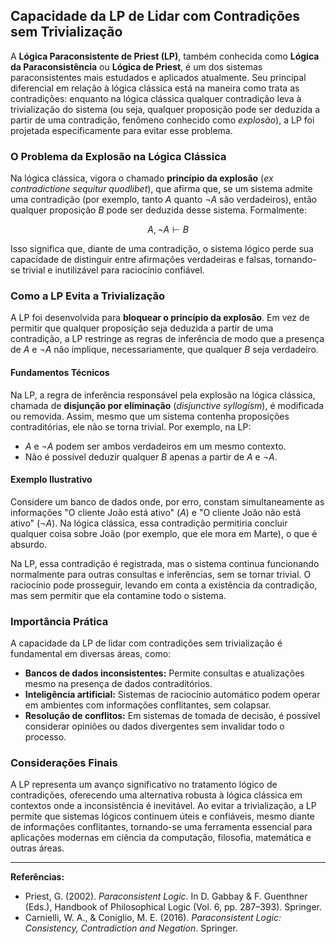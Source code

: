 
## Capacidade da LP de Lidar com Contradições sem Trivialização

A **Lógica Paraconsistente de Priest (LP)**, também conhecida como **Lógica da Paraconsistência** ou **Lógica de Priest**, é um dos sistemas paraconsistentes mais estudados e aplicados atualmente. Seu principal diferencial em relação à lógica clássica está na maneira como trata as contradições: enquanto na lógica clássica qualquer contradição leva à trivialização do sistema (ou seja, qualquer proposição pode ser deduzida a partir de uma contradição, fenômeno conhecido como *explosão*), a LP foi projetada especificamente para evitar esse problema.

### O Problema da Explosão na Lógica Clássica

Na lógica clássica, vigora o chamado **princípio da explosão** (*ex contradictione sequitur quodlibet*), que afirma que, se um sistema admite uma contradição (por exemplo, tanto $A$ quanto $\neg A$ são verdadeiros), então qualquer proposição $B$ pode ser deduzida desse sistema. Formalmente:

$$
A, \neg A \vdash B
$$

Isso significa que, diante de uma contradição, o sistema lógico perde sua capacidade de distinguir entre afirmações verdadeiras e falsas, tornando-se trivial e inutilizável para raciocínio confiável.

### Como a LP Evita a Trivialização

A LP foi desenvolvida para **bloquear o princípio da explosão**. Em vez de permitir que qualquer proposição seja deduzida a partir de uma contradição, a LP restringe as regras de inferência de modo que a presença de $A$ e $\neg A$ não implique, necessariamente, que qualquer $B$ seja verdadeiro.

#### Fundamentos Técnicos

Na LP, a regra de inferência responsável pela explosão na lógica clássica, chamada de **disjunção por eliminação** (*disjunctive syllogism*), é modificada ou removida. Assim, mesmo que um sistema contenha proposições contraditórias, ele não se torna trivial. Por exemplo, na LP:

- $A$ e $\neg A$ podem ser ambos verdadeiros em um mesmo contexto.
- Não é possível deduzir qualquer $B$ apenas a partir de $A$ e $\neg A$.

#### Exemplo Ilustrativo

Considere um banco de dados onde, por erro, constam simultaneamente as informações "O cliente João está ativo" ($A$) e "O cliente João não está ativo" ($\neg A$). Na lógica clássica, essa contradição permitiria concluir qualquer coisa sobre João (por exemplo, que ele mora em Marte), o que é absurdo.

Na LP, essa contradição é registrada, mas o sistema continua funcionando normalmente para outras consultas e inferências, sem se tornar trivial. O raciocínio pode prosseguir, levando em conta a existência da contradição, mas sem permitir que ela contamine todo o sistema.

### Importância Prática

A capacidade da LP de lidar com contradições sem trivialização é fundamental em diversas áreas, como:

- **Bancos de dados inconsistentes:** Permite consultas e atualizações mesmo na presença de dados contraditórios.
- **Inteligência artificial:** Sistemas de raciocínio automático podem operar em ambientes com informações conflitantes, sem colapsar.
- **Resolução de conflitos:** Em sistemas de tomada de decisão, é possível considerar opiniões ou dados divergentes sem invalidar todo o processo.

### Considerações Finais

A LP representa um avanço significativo no tratamento lógico de contradições, oferecendo uma alternativa robusta à lógica clássica em contextos onde a inconsistência é inevitável. Ao evitar a trivialização, a LP permite que sistemas lógicos continuem úteis e confiáveis, mesmo diante de informações conflitantes, tornando-se uma ferramenta essencial para aplicações modernas em ciência da computação, filosofia, matemática e outras áreas.

---
**Referências:**
- Priest, G. (2002). *Paraconsistent Logic*. In D. Gabbay & F. Guenthner (Eds.), Handbook of Philosophical Logic (Vol. 6, pp. 287–393). Springer.
- Carnielli, W. A., & Coniglio, M. E. (2016). *Paraconsistent Logic: Consistency, Contradiction and Negation*. Springer.
```
